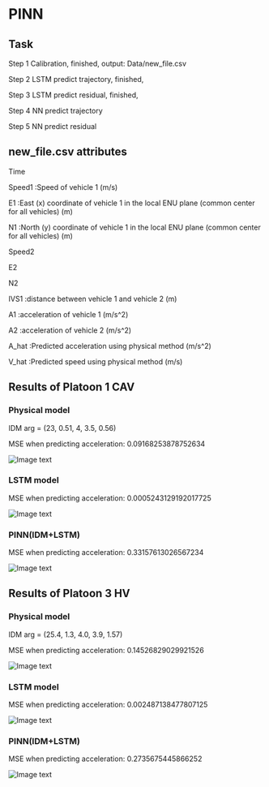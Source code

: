 # PINN

## Task

Step 1 Calibration, finished, output: Data/new_file.csv

Step 2 LSTM predict trajectory, finished,

Step 3 LSTM predict residual, finished,

Step 4 NN predict trajectory

Step 5 NN predict residual


## new_file.csv attributes

Time	

Speed1  :Speed of vehicle 1 (m/s)

E1  :East (x) coordinate of vehicle 1 in the local ENU plane (common center for all vehicles) (m)

N1	:North (y) coordinate of vehicle 1 in the local ENU plane (common center for all vehicles) (m)

Speed2

E2	

N2	

IVS1	:distance between vehicle 1 and vehicle 2 (m)

A1	:acceleration of vehicle 1 (m/s^2)

A2	:acceleration of vehicle 2 (m/s^2)

A_hat	:Predicted acceleration using physical method (m/s^2)

V_hat	:Predicted speed using physical method (m/s)




## Results of Platoon 1 CAV
### Physical model
IDM arg = (23, 0.51, 4, 3.5, 0.56)

MSE when predicting acceleration: 0.09168253878752634

![Image text](https://github.com/Keke-Long/PINN/blob/main/Physical_model/Platoon1_IDM_result_comparison.jpg)
 

### LSTM model
MSE when predicting acceleration: 0.0005243129192017725

![Image text](https://github.com/Keke-Long/PINN/blob/main/LSTM/Platoon1_LSTM_result.png)


### PINN(IDM+LSTM)
MSE when predicting acceleration: 0.33157613026567234

![Image text](https://github.com/Keke-Long/PINN/blob/main/IDM%2BLSTM/Platoon1_PINN_result_plot.png)



## Results of Platoon 3 HV
### Physical model
IDM arg = (25.4,   1.3,  4.0,  3.9,  1.57)

MSE when predicting acceleration: 0.14526829029921526 

![Image text](https://github.com/Keke-Long/PINN/blob/main/Physical_model/Platoon3_IDM_result_comparison.jpg)
 

### LSTM model
MSE when predicting acceleration: 0.002487138477807125

![Image text](https://github.com/Keke-Long/PINN/blob/main/LSTM/Platoon3_LSTM_result.png)


### PINN(IDM+LSTM)
MSE when predicting acceleration: 0.2735675445866252

![Image text](https://github.com/Keke-Long/PINN/blob/main/IDM%2BLSTM/Platoon3_PINN_result_plot.png)


